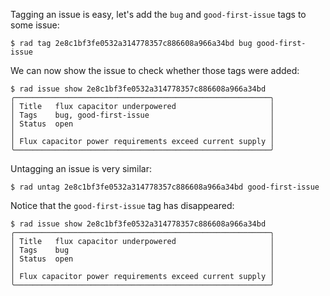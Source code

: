 Tagging an issue is easy, let's add the `bug` and `good-first-issue` tags to
some issue:

```
$ rad tag 2e8c1bf3fe0532a314778357c886608a966a34bd bug good-first-issue
```

We can now show the issue to check whether those tags were added:

```
$ rad issue show 2e8c1bf3fe0532a314778357c886608a966a34bd
╭─────────────────────────────────────────────────────────╮
│ Title   flux capacitor underpowered                     │
│ Tags    bug, good-first-issue                           │
│ Status  open                                            │
│                                                         │
│ Flux capacitor power requirements exceed current supply │
╰─────────────────────────────────────────────────────────╯
```

Untagging an issue is very similar:

```
$ rad untag 2e8c1bf3fe0532a314778357c886608a966a34bd good-first-issue
```

Notice that the `good-first-issue` tag has disappeared:

```
$ rad issue show 2e8c1bf3fe0532a314778357c886608a966a34bd
╭─────────────────────────────────────────────────────────╮
│ Title   flux capacitor underpowered                     │
│ Tags    bug                                             │
│ Status  open                                            │
│                                                         │
│ Flux capacitor power requirements exceed current supply │
╰─────────────────────────────────────────────────────────╯
```
